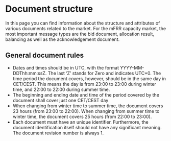 # Document structure

In this page you can find information about the structure and attributes of various documents related to the market. For the mFRR capacity market, the most important message types are the bid document, allocation result, balancing as well as the acknowledgement document.

## General document rules

* Dates and times should be in UTC, with the format YYYY-MM-DDThh:mm:ssZ. The last ‘Z’ stands for Zero and indicates UTC+0. The time period the document covers, however, should be in the same day in CET/CEST. This means the day is from 23:00 to 23:00 during winter time, and 22:00 to 22:00 during summer time.
* The beginning and ending date and time of the period covered by the document shall cover just one CET/CEST day
* When changing from winter time to summer time, the document covers 23 hours (from 23:00 to 22:00). When changing from summer time to winter time, the document covers 25 hours (from 22:00 to 23:00).
* Each document must have an unique identifier. Furthermore, the document identification itself should not have any significant meaning. The document revision number is always 1.
